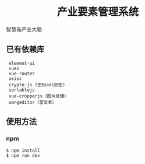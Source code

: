 <h1 align="center">产业要素管理系统</h1>
智慧岛产业大脑

## 已有依赖库
```
 element-ui
 vuex
 vue-router
 axios
 crypto-js (密码aes加密)
 sortablejs
 vue-cropperjs（图片处理）
 wangeditor（富文本）
```

## 使用方法
### npm
```
$ npm install
$ npm run dev
```
